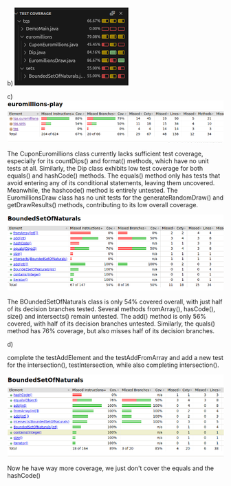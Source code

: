 b)
![alt text](image.png)

c)
![alt text](image-1.png)

The CuponEuromillions class currently lacks sufficient test coverage, especially for its countDips() and format() methods, which have no unit tests at all. Similarly, the Dip class exhibits low test coverage for both equals() and hashCode() methods. The equals() method only has tests that avoid entering any of its conditional statements, leaving them uncovered. Meanwhile, the hashcode() method is entirely untested. The EuromillionsDraw class has no unit tests for the generateRandomDraw() and getDrawResults() methods, contributing to its low overall coverage.

![alt text](image-2.png)

The BOundedSetOfNaturals class is only 54% covered overall, with just half of its decision branches tested. Several methods fromArray(), hasCode(), size() and intersects() remain untested. The add() method is only 56% covered, with half of its decision branches untested. Similarly, the quals() method has 76% coverage, but also misses half of its decision branches.

d)

complete the testAddElement and the testAddFromArray and add a new test for the intersection(), testIntersection, while also completing intersection().

![alt text](image-3.png)

Now he have way more coverage, we just don't cover the equals and the hashCode()
